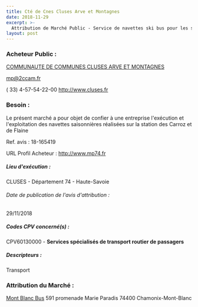 ```yaml
---
title: Cté de Cnes Cluses Arve et Montagnes
date: 2018-11-29
excerpt: >-
  Attribution de Marché Public - Service de navettes ski bus pour les stations des Carroz et Flaine
layout: post
---
```


### Acheteur Public : 
<a href="/acheteur-32/siren-200033116"> COMMUNAUTE DE COMMUNES CLUSES ARVE ET MONTAGNES</a><br/>



mp@2ccam.fr

( 33) 4-57-54-22-00
http://www.cluses.fr
### Besoin :

Le présent marché a pour objet de confier à une entreprise l'exécution et l'exploitation des navettes saisonnières réalisées sur la station des Carroz et de Flaine

Ref. avis : 18-165419

URL Profil Acheteur : http://www.mp74.fr

##### Lieu d'exécution :

CLUSES - Département 74 - Haute-Savoie

###### Date de publication de l'avis d'attribution : 
29/11/2018

##### Codes CPV concerné(s) :
CPV60130000 - **Services spécialisés de transport routier de passagers** <br/>

##### Descripteurs :
Transport <br/>

### Attribution du Marché :
<a href="/entreprise-257/siren-378493555"> Mont Blanc Bus</a>    591 promenade Marie Paradis 74400 Chamonix-Mont-Blanc <br/>
